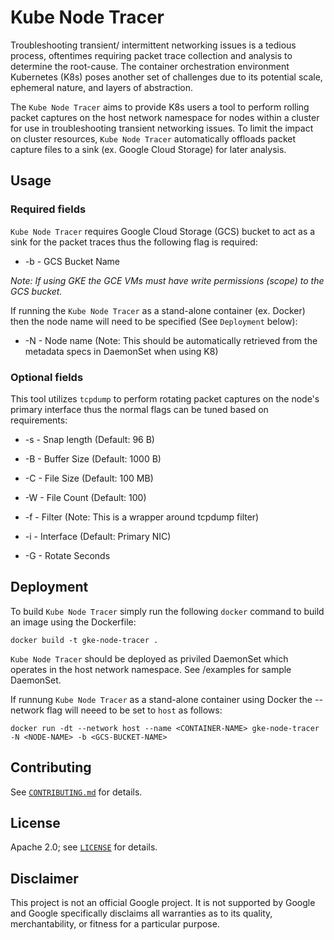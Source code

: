 # Kube Node Tracer

Troubleshooting transient/ intermittent networking issues is a tedious process, oftentimes requiring packet trace collection and analysis to determine the root-cause. The container orchestration environment Kubernetes (K8s) poses another set of challenges due to its potential scale, ephemeral nature, and layers of abstraction. 

The `Kube Node Tracer` aims to provide K8s users a tool to perform rolling packet captures on the host network namespace for nodes within a cluster for use in troubleshooting transient networking issues. To limit the impact on cluster resources, `Kube Node Tracer` automatically offloads packet capture files to a sink (ex. Google Cloud Storage) for later analysis. 

## Usage

### Required fields
`Kube Node Tracer` requires Google Cloud Storage (GCS) bucket to act as a sink for the packet traces thus the following flag is required:
- -b - GCS Bucket Name 

_Note: If using GKE the GCE VMs must have write permissions (scope) to the GCS bucket._

If running the `Kube Node Tracer` as a stand-alone container (ex. Docker) then the node name will need to be specified (See `Deployment` below):
- -N - Node name            (Note: This should be automatically retrieved from the metadata specs in DaemonSet when using K8)

### Optional fields
This tool utilizes `tcpdump` to perform rotating packet captures on the node's primary interface thus the normal flags can be tuned based on requirements:

- -s - Snap length          (Default: 96 B)
- -B - Buffer Size          (Default: 1000 B)         
- -C - File Size            (Default: 100 MB)           
- -W - File Count           (Default: 100)                     

- -f - Filter               (Note: This is a wrapper around tcpdump filter)
- -i - Interface            (Default: Primary NIC)
- -G - Rotate Seconds  


## Deployment

To build `Kube Node Tracer` simply run the following `docker` command to build an image using the Dockerfile: 
```
docker build -t gke-node-tracer . 	
```

`Kube Node Tracer` should be deployed as priviled DaemonSet which operates in the host network namespace. See /examples for sample DaemonSet.

If runnung `Kube Node Tracer` as a stand-alone container using Docker the --network flag will neeed to be set to `host` as follows:
```
docker run -dt --network host --name <CONTAINER-NAME> gke-node-tracer -N <NODE-NAME> -b <GCS-BUCKET-NAME>
```

## Contributing

See [`CONTRIBUTING.md`](CONTRIBUTING.md) for details.

## License

Apache 2.0; see [`LICENSE`](LICENSE) for details.

## Disclaimer

This project is not an official Google project. It is not supported by
Google and Google specifically disclaims all warranties as to its quality,
merchantability, or fitness for a particular purpose.
